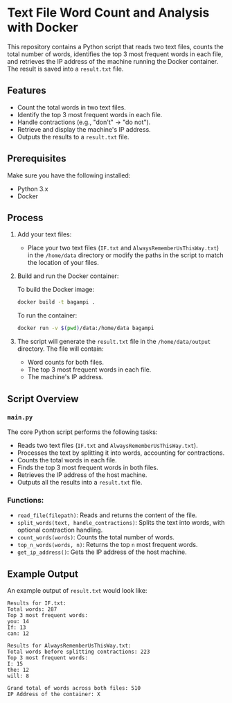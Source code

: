 # Text File Word Count and Analysis with Docker

This repository contains a Python script that reads two text files, counts the total number of words, identifies the top 3 most frequent words in each file, and retrieves the IP address of the machine running the Docker container. The result is saved into a `result.txt` file.

## Features
- Count the total words in two text files.
- Identify the top 3 most frequent words in each file.
- Handle contractions (e.g., "don't" -> "do not").
- Retrieve and display the machine's IP address.
- Outputs the results to a `result.txt` file.

## Prerequisites

Make sure you have the following installed:
- Python 3.x
- Docker

## Process

1. Add your text files:
   - Place your two text files (`IF.txt` and `AlwaysRememberUsThisWay.txt`) in the `/home/data` directory or modify the paths in the script to match the location of your files.

2. Build and run the Docker container:

   To build the Docker image:
   ```bash
   docker build -t bagampi .
   ```

   To run the container:
   ```bash
   docker run -v $(pwd)/data:/home/data bagampi
   ```

3. The script will generate the `result.txt` file in the `/home/data/output` directory. The file will contain:
   - Word counts for both files.
   - The top 3 most frequent words in each file.
   - The machine's IP address.

## Script Overview

### `main.py`
The core Python script performs the following tasks:
- Reads two text files (`IF.txt` and `AlwaysRememberUsThisWay.txt`).
- Processes the text by splitting it into words, accounting for contractions.
- Counts the total words in each file.
- Finds the top 3 most frequent words in both files.
- Retrieves the IP address of the host machine.
- Outputs all the results into a `result.txt` file.

### Functions:
- `read_file(filepath)`: Reads and returns the content of the file.
- `split_words(text, handle_contractions)`: Splits the text into words, with optional contraction handling.
- `count_words(words)`: Counts the total number of words.
- `top_n_words(words, n)`: Returns the top `n` most frequent words.
- `get_ip_address()`: Gets the IP address of the host machine.

## Example Output

An example output of `result.txt` would look like:

```
Results for IF.txt:
Total words: 287
Top 3 most frequent words:
you: 14
If: 13
can: 12

Results for AlwaysRememberUsThisWay.txt:
Total words before splitting contractions: 223
Top 3 most frequent words:
I: 15
the: 12
will: 8

Grand total of words across both files: 510
IP Address of the container: X
```

